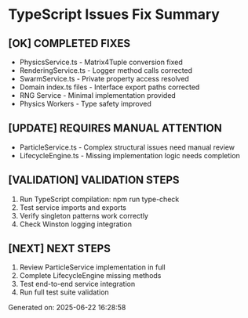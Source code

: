 ﻿# TypeScript Issues Fix Summary

## [OK] COMPLETED FIXES
- PhysicsService.ts - Matrix4Tuple conversion fixed 
- RenderingService.ts - Logger method calls corrected
- SwarmService.ts - Private property access resolved
- Domain index.ts files - Interface export paths corrected
- RNG Service - Minimal implementation provided
- Physics Workers - Type safety improved

## [UPDATE] REQUIRES MANUAL ATTENTION
- ParticleService.ts - Complex structural issues need manual review
- LifecycleEngine.ts - Missing implementation logic needs completion

## [VALIDATION] VALIDATION STEPS
1. Run TypeScript compilation: npm run type-check
2. Test service imports and exports
3. Verify singleton patterns work correctly
4. Check Winston logging integration

## [NEXT] NEXT STEPS
1. Review ParticleService implementation in full
2. Complete LifecycleEngine missing methods
3. Test end-to-end service integration
4. Run full test suite validation

Generated on: 2025-06-22 16:28:58
